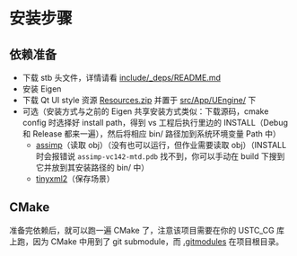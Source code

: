 # 安装步骤

## 依赖准备

- 下载 stb 头文件，详情请看 [include/_deps/README.md](include/_deps/README.md) 
- 安装 Eigen
- 下载 Qt UI style 资源 [Resources.zip](https://cdn.jsdelivr.net/gh/Ubpa/USTC_CG_Data@master/Homeworks/04_MinSurfMeshPara/Resources.zip) 并置于 [src/App/UEngine/](src/App/UEngine/) 下
- 可选（安装方式与之前的 Eigen 共享安装方式类似：下载源码，cmake config 时选择好 install path，得到 vs 工程后执行里边的 INSTALL（Debug 和 Release 都来一遍），然后将相应 bin/ 路径加到系统环境变量 Path 中）
  - [assimp](https://github.com/assimp/assimp)（读取 obj）（没有也可以运行，但作业需要读取 obj）（INSTALL 时会报错说 `assimp-vc142-mtd.pdb` 找不到，你可以手动在 build 下搜到它并放到其安装路径的 bin/ 中）
  - [tinyxml2](https://github.com/leethomason/tinyxml2)（保存场景）

## CMake

准备完依赖后，就可以跑一遍 CMake 了，注意该项目需要在你的 USTC_CG 库上跑，因为 CMake 中用到了 git submodule，而 [.gitmodules](../../../.gitmodules) 在项目根目录。

